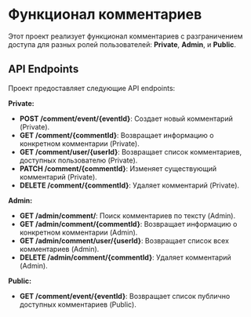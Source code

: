 # Функционал комментариев

Этот проект реализует функционал комментариев с разграничением доступа для разных ролей пользователей:  **Private**, **Admin**, и **Public**.

## API Endpoints

Проект предоставляет следующие API endpoints:

**Private:**

* **POST /comment/event/{eventId}**: Создает новый комментарий (Private).
* **GET /comment/{commentId}**: Возвращает информацию о конкретном комментарии (Private).
* **GET /comment/user/{userId}**: Возвращает список комментариев, доступных пользователю (Private).
* **PATCH /comment/{commentId}**: Изменяет существующий комментарий (Private).
* **DELETE /comment/{commentId}**: Удаляет комментарий (Private).


**Admin:**

* **GET /admin/comment/**: Поиск комментариев по тексту (Admin).
* **GET /admin/comment/{commentId}**: Возвращает информацию о конкретном комментарии (Admin).
* **GET /admin/comment/user/{userId}**: Возвращает список всех комментариев (Admin).
* **DELETE /admin/comment/{commentId}**: Удаляет комментарий (Admin).


**Public:**

* **GET /comment/event/{eventId}**: Возвращает список публично доступных комментариев (Public).

